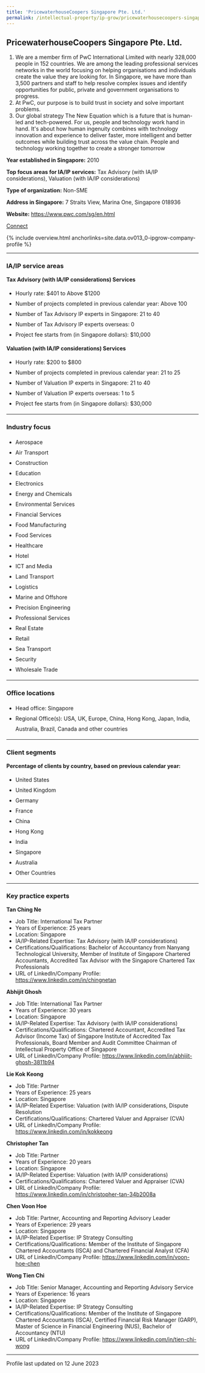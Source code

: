 ```yaml
---
title: 'PricewaterhouseCoopers Singapore Pte. Ltd.'
permalink: /intellectual-property/ip-grow/pricewaterhousecoopers-singapore-pte-ltd/
---
```


## PricewaterhouseCoopers Singapore Pte. Ltd.

1. We are a member firm of PwC International Limited with nearly 328,000 people in 152 countries. We are among the leading professional services networks in the world focusing on helping organisations and individuals create the value they are looking for. In Singapore, we have more than 3,500 partners and staff to help resolve complex issues and identify opportunities for public, private and government organisations to progress. 
2. At PwC, our purpose is to build trust in society and solve important problems.
3. Our global strategy The New Equation which is a future that is human-led and tech-powered. For us, people and technology work hand in hand. It's about how human ingenuity combines with technology innovation and experience to deliver faster, more intelligent and better outcomes while building trust across the value chain. People and technology working together to create a stronger tomorrow

<b>Year established in Singapore:</b> 2010

<b>Top focus areas for IA/IP services:</b> Tax Advisory (with IA/IP considerations), Valuation (with IA/IP considerations)

<b>Type of organization:</b> Non-SME

<b>Address in Singapore:</b> 7 Straits View, Marina One, Singapore 018936

<b>Website:</b> <a href='https://www.pwc.com/sg/en.html'>https://www.pwc.com/sg/en.html</a>

<a class='btn' href='https://form.gov.sg/643f515ccac01400112be325' target='_blank' rel='noopener'>Connect</a>

{% include overview.html anchorlinks=site.data.ov013_0-ipgrow-company-profile %}

---
<a name='ip-related-service-areas'></a>
### IA/IP service areas

**Tax Advisory (with IA/IP considerations) Services**

<ul>
<li style='line-height: 27px; margin: 0px 0px !important'>Hourly rate:  $401 to Above $1200</li>
<li style='line-height: 27px; margin: 0px 0px !important'>Number of projects completed in previous calendar year: Above 100</li>
<li style='line-height: 27px; margin: 0px 0px !important'>Number of Tax Advisory IP experts in Singapore: 21 to 40</li>
<li style='line-height: 27px; margin: 0px 0px !important'>Number of Tax Advisory IP experts overseas: 0</li>
<li style='line-height: 27px; margin: 0px 0px !important'>Project fee starts from (in Singapore dollars):  $10,000</li>
</ul>

**Valuation (with IA/IP considerations) Services**

<ul>
<li style='line-height: 27px; margin: 0px 0px !important'>Hourly rate:  $200 to $800</li>
<li style='line-height: 27px; margin: 0px 0px !important'>Number of projects completed in previous calendar year: 21 to 25</li>
<li style='line-height: 27px; margin: 0px 0px !important'>Number of Valuation IP experts in Singapore: 21 to 40</li>
<li style='line-height: 27px; margin: 0px 0px !important'>Number of Valuation IP experts overseas: 1 to 5</li>
<li style='line-height: 27px; margin: 0px 0px !important'>Project fee starts from (in Singapore dollars):  $30,000</li>
</ul>

---
<a name='industry-focus'></a>
### Industry focus

<ul><li style='line-height: 27px; margin: 0px 0px !important'> Aerospace</li><li style='line-height: 27px; margin: 0px 0px !important'>Air Transport</li><li style='line-height: 27px; margin: 0px 0px !important'>Construction</li><li style='line-height: 27px; margin: 0px 0px !important'>Education</li><li style='line-height: 27px; margin: 0px 0px !important'>Electronics</li><li style='line-height: 27px; margin: 0px 0px !important'>Energy and Chemicals</li><li style='line-height: 27px; margin: 0px 0px !important'>Environmental Services</li><li style='line-height: 27px; margin: 0px 0px !important'>Financial Services</li><li style='line-height: 27px; margin: 0px 0px !important'>Food Manufacturing</li><li style='line-height: 27px; margin: 0px 0px !important'>Food Services</li><li style='line-height: 27px; margin: 0px 0px !important'>Healthcare</li><li style='line-height: 27px; margin: 0px 0px !important'>Hotel</li><li style='line-height: 27px; margin: 0px 0px !important'>ICT and Media</li><li style='line-height: 27px; margin: 0px 0px !important'>Land Transport</li><li style='line-height: 27px; margin: 0px 0px !important'>Logistics</li><li style='line-height: 27px; margin: 0px 0px !important'>Marine and Offshore</li><li style='line-height: 27px; margin: 0px 0px !important'>Precision Engineering</li><li style='line-height: 27px; margin: 0px 0px !important'>Professional Services</li><li style='line-height: 27px; margin: 0px 0px !important'>Real Estate</li><li style='line-height: 27px; margin: 0px 0px !important'>Retail</li><li style='line-height: 27px; margin: 0px 0px !important'>Sea Transport</li><li style='line-height: 27px; margin: 0px 0px !important'>Security</li><li style='line-height: 27px; margin: 0px 0px !important'>Wholesale Trade</li></ul>

---
<a name='office-locations'></a>
### Office locations

<ul><li style='line-height: 27px; margin: 0px 0px !important'> Head office: Singapore</li><li style='line-height: 27px; margin: 0px 0px !important'>Regional Office(s):  USA, UK, Europe, China, Hong Kong, Japan, India, Australia, Brazil, Canada and other countries  </li></ul>

---
<a name='client-segments'></a>
### Client segments

**Percentage of clients by country, based on previous calendar year:**

<ul><li style='line-height: 27px; margin: 0px 0px !important'> United States</li><li style='line-height: 27px; margin: 0px 0px !important'>United Kingdom</li><li style='line-height: 27px; margin: 0px 0px !important'>Germany</li><li style='line-height: 27px; margin: 0px 0px !important'>France</li><li style='line-height: 27px; margin: 0px 0px !important'>China</li><li style='line-height: 27px; margin: 0px 0px !important'>Hong Kong</li><li style='line-height: 27px; margin: 0px 0px !important'>India</li><li style='line-height: 27px; margin: 0px 0px !important'>Singapore</li><li style='line-height: 27px; margin: 0px 0px !important'>Australia</li><li style='line-height: 27px; margin: 0px 0px !important'>Other Countries </li></ul>

---
<a name='key-practice-experts'></a>
### Key practice experts

**Tan Ching Ne**

- Job Title: International Tax Partner
- Years of Experience: 25 years
- Location: Singapore
- IA/IP-Related Expertise: Tax Advisory (with IA/IP considerations)
- Certifications/Qualifications: Bachelor of Accountancy from Nanyang Technological University, Member of Institute of Singapore Chartered Accountants, Accredited Tax Advisor with the Singapore Chartered Tax Professionals
- URL of LinkedIn/Company Profile: <a href="https://www.linkedin.com/in/chingnetan" target="_blank" rel="noopener">https://www.linkedin.com/in/chingnetan</a>

**Abhijit Ghosh**

- Job Title: International Tax Partner
- Years of Experience: 30 years
- Location: Singapore
- IA/IP-Related Expertise: Tax Advisory (with IA/IP considerations)
- Certifications/Qualifications: Chartered Accountant, Accredited Tax Advisor (Income Tax) of Singapore Institute of Accredited Tax Professionals, Board Member and Audit Committee Chairman of Intellectual Property Office of Singapore
- URL of LinkedIn/Company Profile: <a href="https://www.linkedin.com/in/abhijit-ghosh-3811b94" target="_blank" rel="noopener">https://www.linkedin.com/in/abhijit-ghosh-3811b94</a>

**Lie Kok Keong**

- Job Title: Partner
- Years of Experience: 25 years
- Location: Singapore
- IA/IP-Related Expertise: Valuation (with IA/IP considerations, Dispute Resolution
- Certifications/Qualifications: Chartered Valuer and Appraiser (CVA)
- URL of LinkedIn/Company Profile: <a href="https://www.linkedin.com/in/kokkeong" target="_blank" rel="noopener">https://www.linkedin.com/in/kokkeong</a>

**Christopher Tan**

- Job Title: Partner
- Years of Experience: 20 years
- Location: Singapore
- IA/IP-Related Expertise: Valuation (with IA/IP considerations)
- Certifications/Qualifications: Chartered Valuer and Appraiser (CVA)
- URL of LinkedIn/Company Profile: <a href="https://www.linkedin.com/in/christopher-tan-34b2008a" target="_blank" rel="noopener">https://www.linkedin.com/in/christopher-tan-34b2008a</a>

**Chen Voon Hoe**

- Job Title: Partner, Accounting and Reporting Advisory Leader
- Years of Experience: 29 years
- Location: Singapore
- IA/IP-Related Expertise: IP Strategy Consulting
- Certifications/Qualifications: Member of the Institute of Singapore Chartered Accountants (ISCA) and Chartered Financial Analyst (CFA)
- URL of LinkedIn/Company Profile: <a href="https://www.linkedin.com/in/voon-hoe-chen" target="_blank" rel="noopener">https://www.linkedin.com/in/voon-hoe-chen</a>

**Wong Tien Chi**

- Job Title: Senior Manager, Accounting and Reporting Advisory Service
- Years of Experience: 16 years
- Location: Singapore
- IA/IP-Related Expertise: IP Strategy Consulting
- Certifications/Qualifications: Member of the Institute of Singapore Chartered Accountants (ISCA), Certified Financial Risk Manager (GARP), Master of Science in Financial Engineering (NUS), Bachelor of Accountancy (NTU)
- URL of LinkedIn/Company Profile: <a href="https://www.linkedin.com/in/tien-chi-wong" target="_blank" rel="noopener">https://www.linkedin.com/in/tien-chi-wong</a>

---
Profile last updated on 12 June 2023
